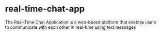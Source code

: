 # real-time-chat-app
The Real-Time Chat Application is a web-based platform that enables users to communicate with each other in real-time using text messages
